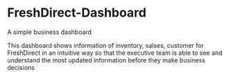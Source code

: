 # FreshDirect-Dashboard
A simple business dashboard

This dashboard shows information of inventory, salses, customer for FreshDirect in an intuitive way so that the executive team is able to see and understand the most updated information before they make business decisions
